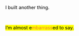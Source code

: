 <body><div class="WordSection1"><p class="MsoNormal"><span style="font-size:11.0pt;color:black">I built another thing. </span><p></p></p><p class="MsoNormal"><span style="color:black"> </span><p></p></p><p class="MsoNormal"><span style="font-size:11.0pt;color:black;background:yellow">I’m almost e</span><span style="font-size:11.0pt;color:#ED7D31;background:yellow">mbarrass</span><span style="font-size:11.0pt;color:black;background:yellow">ed to say.</span><p></p></p><p class="MsoNormal"><span style="font-size:11.0pt;color:black">